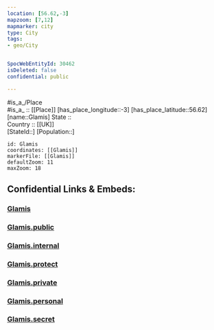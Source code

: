 ```yaml
---
location: [56.62,-3] 
mapzoom: [7,12] 
mapmarker: city 
type: City
tags:
- geo/City


SpocWebEntityId: 30462
isDeleted: false
confidential: public

---
```

#is_a_/Place  
#is_a_ :: [[Place]] 
[has_place_longitude::-3] 
[has_place_latitude::56.62] 
[name::Glamis] 
State ::  
Country :: [[UK]]  
[StateId::] 
[Population::] 



```leaflet
id: Glamis
coordinates: [[Glamis]] 
markerFile: [[Glamis]] 
defaultZoom: 11 
maxZoom: 18
```


## Confidential Links & Embeds: 

### [Glamis](/_Standards/Earth/Continent/Europe/Europe~North/UK/Scotland/counties~Scotland/Angus/cities~Angus/Glamis.md) 

### [Glamis.public](/_public/Earth/Continent/Europe/Europe~North/UK/Scotland/counties~Scotland/Angus/cities~Angus/Glamis.public.md) 

### [Glamis.internal](/_internal/Earth/Continent/Europe/Europe~North/UK/Scotland/counties~Scotland/Angus/cities~Angus/Glamis.internal.md) 

### [Glamis.protect](/_protect/Earth/Continent/Europe/Europe~North/UK/Scotland/counties~Scotland/Angus/cities~Angus/Glamis.protect.md) 

### [Glamis.private](/_private/Earth/Continent/Europe/Europe~North/UK/Scotland/counties~Scotland/Angus/cities~Angus/Glamis.private.md) 

### [Glamis.personal](/_personal/Earth/Continent/Europe/Europe~North/UK/Scotland/counties~Scotland/Angus/cities~Angus/Glamis.personal.md) 

### [Glamis.secret](/_secret/Earth/Continent/Europe/Europe~North/UK/Scotland/counties~Scotland/Angus/cities~Angus/Glamis.secret.md)

